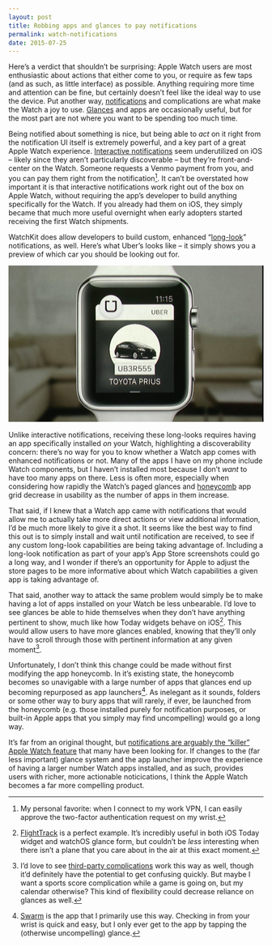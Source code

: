 ```yaml
---
layout: post
title: Robbing apps and glances to pay notifications
permalink: watch-notifications
date: 2015-07-25
---
```


Here’s a verdict that shouldn’t be surprising: Apple Watch users are most enthusiastic about actions that either come to you, or require as few taps (and as such, as little interface) as possible. Anything requiring more time and attention can be fine, but certainly doesn’t feel like the ideal way to use the device. Put another way, [notifications](https://developer.apple.com/watch/human-interface-guidelines/app-components/#notifications) and complications are what make the Watch a joy to use. [Glances](https://developer.apple.com/watch/human-interface-guidelines/app-components/#glances) and apps are occasionally useful, but for the most part are not where you want to be spending too much time.

Being notified about something is nice, but being able to _act_ on it right from the notification UI itself is extremely powerful, and a key part of a great Apple Watch experience. [Interactive notifications](http://www.imore.com/interactive-notifications-ios-8-explained) seem underutilized on iOS – likely since they aren’t particularly discoverable – but they’re front-and-center on the Watch. Someone requests a Venmo payment from you, and you can pay them right from the notification[^1]. It can’t be overstated how important it is that interactive notifications work right out of the box on Apple Watch, without requiring the app’s developer to build anything specifically for the Watch. If you already had them on iOS, they simply became that much more useful overnight when early adopters started receiving the first Watch shipments.

WatchKit does allow developers to build custom, enhanced “[long-look](https://developer.apple.com/library/ios/documentation/General/Conceptual/WatchKitProgrammingGuide/CustomzingthePushNotificationInterface.html)” notifications, as well. Here’s what Uber’s looks like – it simply shows you a preview of which car you should be looking out for.

<center><img src="/images/uber.jpg" alt="A screenshot of Uber’s custom long look notification, showing a picture of the car that will be picking you up"></center>

Unlike interactive notifications, receiving these long-looks requires having an app specifically installed _on_ your Watch, highlighting a discoverability concern: there’s no way for you to know whether a Watch app comes with enhanced notifications or not. Many of the apps I have on my phone include Watch components, but I haven’t installed most because I don’t _want_ to have too many apps on there. Less is often more, especially when considering how rapidly the Watch’s paged glances and [honeycomb](http://www.idownloadblog.com/2015/04/30/apple-watch-home-screen-mess/) app grid decrease in usability as the number of apps in them increase.

That said, if I knew that a Watch app came with notifications that would allow me to actually take more direct actions or view additional information, I’d be much more likely to give it a shot. It seems like the best way to find this out is to simply install and wait until notification are received, to see if any custom long-look capabilities are being taking advantage of. Including a long-look notification as part of your app’s App Store screenshots could go a long way, and I wonder if there’s an opportunity for Apple to adjust the store pages to be more informative about which Watch capabilities a given app is taking advantage of.

That said, another way to attack the same problem would simply be to make having a lot of apps installed on your Watch be less unbearable. I’d love to see glances be able to hide themselves when they don’t have anything pertinent to show, much like how Today widgets behave on iOS[^2]. This would allow users to have more glances enabled, knowing that they’ll only have to scroll through those with pertinent information at any given moment[^3].

Unfortunately, I don’t think this change could be made without first modifying the app honeycomb. In it’s existing state, the honeycomb becomes so unavigable with a large number of apps that glances end up becoming repurposed as app launchers[^4]. As inelegant as it sounds, folders or some other way to bury apps that will rarely, if ever, be launched from the honeycomb (e.g. those installed purely for notification purposes, or built-in Apple apps that you simply may find uncompelling) would go a long way.

It’s far from an original thought, but [notifications are arguably the “killer” Apple Watch feature](https://twitter.com/benedictevans/status/571381166839861249) that many have been looking for. If changes to the (far less important) glance system and the app launcher improve the experience of having a larger number Watch apps installed, and as such, provides users with richer, more actionable noticications, I think the Apple Watch becomes a far more compelling product.

[^1]: My personal favorite: when I connect to my work VPN, I can easily approve the two-factor authentication request on my wrist.

[^2]: [FlightTrack](https://www.mobiata.com/apps/flighttrack) is a perfect example. It’s incredibly useful in both iOS Today widget and watchOS glance form, but couldn’t be _less_ interesting when there isn’t a plane that you care about in the air at this exact moment.

[^3]: I’d love to see [third-party complications](https://developer.apple.com/library/prerelease/watchos/documentation/General/Conceptual/AppleWatch2TransitionGuide/DesigningaComplication.html) work this way as well, though it’d definitely have the potential to get confusing quickly. But maybe I want a sports score complication while a game is going on, but my calendar otherwise? This kind of flexibility could decrease reliance on glances as well.

[^4]: [Swarm](https://www.swarmapp.com) is the app that I primarily use this way. Checking in from your wrist is quick and easy, but I only ever get to the app by tapping the (otherwise uncompelling) glance.
